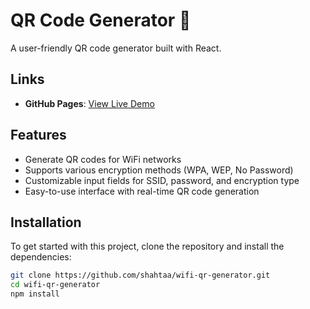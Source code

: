 # QR Code Generator 📱

A user-friendly QR code generator built with React.

## Links

- **GitHub Pages**: [View Live Demo](https://shahtaa.github.io/wifi-qr-generator/)

## Features

- Generate QR codes for WiFi networks
- Supports various encryption methods (WPA, WEP, No Password)
- Customizable input fields for SSID, password, and encryption type
- Easy-to-use interface with real-time QR code generation

## Installation

To get started with this project, clone the repository and install the dependencies:

```bash
git clone https://github.com/shahtaa/wifi-qr-generator.git
cd wifi-qr-generator
npm install
